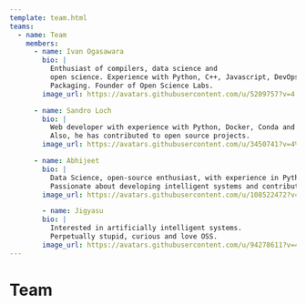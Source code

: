```yaml
---
template: team.html
teams:
  - name: Team
    members:
      - name: Ivan Ogasawara
        bio: |
          Enthusiast of compilers, data science and
          open science. Experience with Python, C++, Javascript, DevOps, and
          Packaging. Founder of Open Science Labs.
        image_url: https://avatars.githubusercontent.com/u/5209757?v=4

      - name: Sandro Loch
        bio: |
          Web developer with experience with Python, Docker, Conda and Django;
          Also, he has contributed to open source projects.
        image_url: https://avatars.githubusercontent.com/u/3450741?v=4%22

      - name: Abhijeet
        bio: |
          Data Science, open-source enthusiast, with experience in Python and JavaScript.
          Passionate about developing intelligent systems and contributing to the open-source community.
        image_url: https://avatars.githubusercontent.com/u/108522472?v=4

        - name: Jigyasu
        bio: |
          Interested in artificially intelligent systems.
          Perpetually stupid, curious and love OSS.
        image_url: https://avatars.githubusercontent.com/u/94278611?v=4
---
```


# Team

